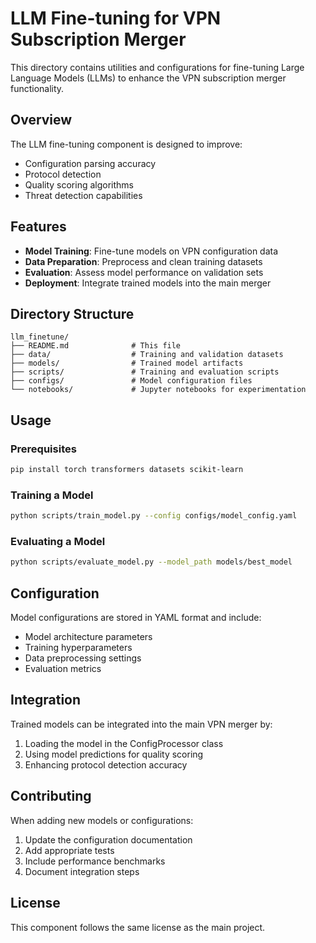 # LLM Fine-tuning for VPN Subscription Merger

This directory contains utilities and configurations for fine-tuning Large Language Models (LLMs) to enhance the VPN subscription merger functionality.

## Overview

The LLM fine-tuning component is designed to improve:
- Configuration parsing accuracy
- Protocol detection
- Quality scoring algorithms
- Threat detection capabilities

## Features

- **Model Training**: Fine-tune models on VPN configuration data
- **Data Preparation**: Preprocess and clean training datasets
- **Evaluation**: Assess model performance on validation sets
- **Deployment**: Integrate trained models into the main merger

## Directory Structure

```
llm_finetune/
├── README.md              # This file
├── data/                  # Training and validation datasets
├── models/                # Trained model artifacts
├── scripts/               # Training and evaluation scripts
├── configs/               # Model configuration files
└── notebooks/             # Jupyter notebooks for experimentation
```

## Usage

### Prerequisites

```bash
pip install torch transformers datasets scikit-learn
```

### Training a Model

```bash
python scripts/train_model.py --config configs/model_config.yaml
```

### Evaluating a Model

```bash
python scripts/evaluate_model.py --model_path models/best_model
```

## Configuration

Model configurations are stored in YAML format and include:
- Model architecture parameters
- Training hyperparameters
- Data preprocessing settings
- Evaluation metrics

## Integration

Trained models can be integrated into the main VPN merger by:
1. Loading the model in the ConfigProcessor class
2. Using model predictions for quality scoring
3. Enhancing protocol detection accuracy

## Contributing

When adding new models or configurations:
1. Update the configuration documentation
2. Add appropriate tests
3. Include performance benchmarks
4. Document integration steps

## License

This component follows the same license as the main project.
